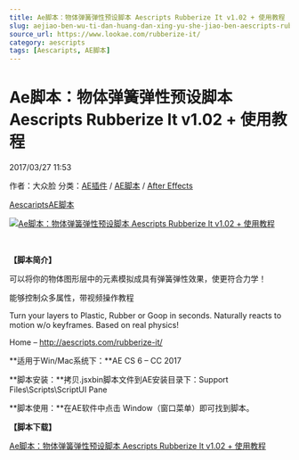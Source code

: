 ```yaml
---
title: Ae脚本：物体弹簧弹性预设脚本 Aescripts Rubberize It v1.02 + 使用教程
slug: aejiao-ben-wu-ti-dan-huang-dan-xing-yu-she-jiao-ben-aescripts-rubberize-it-v1-02-shi-yong-jiao-cheng
source_url: https://www.lookae.com/rubberize-it/
category: aescripts
tags: [Aescaripts, AE脚本]
---
```

# Ae脚本：物体弹簧弹性预设脚本 Aescripts Rubberize It v1.02 + 使用教程

2017/03/27 11:53

作者：大众脸
分类：[AE插件](https://www.lookae.com/after-effects/aechajian/) / [AE脚本](https://www.lookae.com/after-effects/aescripts/) / [After Effects](https://www.lookae.com/after-effects/)

[Aescaripts](https://www.lookae.com/tag/aescaripts/)[AE脚本](https://www.lookae.com/tag/ae%e8%84%9a%e6%9c%ac/)

[![Ae脚本：物体弹簧弹性预设脚本 Aescripts Rubberize It v1.02 + 使用教程](https://www.lookae.com/wp-content/uploads/2019/12/Rubberize-It-1.jpg "Ae脚本：物体弹簧弹性预设脚本 Aescripts Rubberize It v1.02 + 使用教程-LookAE.com")](https://www.lookae.com/wp-content/uploads/2017/03/Rubberize-It-.jpg)

﻿

**【脚本简介】**

可以将你的物体图形层中的元素模拟成具有弹簧弹性效果，使更符合力学！

能够控制众多属性，带视频操作教程

Turn your layers to Plastic, Rubber or Goop in seconds. Naturally reacts to motion w/o keyframes. Based on real physics!

Home – http://aescripts.com/rubberize-it/

**适用于Win/Mac系统下：**AE CS 6 – CC 2017

**脚本安装：**拷贝.jsxbin脚本文件到AE安装目录下：Support Files\Scripts\ScriptUI Pane

**脚本使用：**在AE软件中点击 Window（窗口菜单）即可找到脚本。

**【脚本下载】**

[Ae脚本：物体弹簧弹性预设脚本 Aescripts Rubberize It v1.02 + 使用教程](https://lookae.ctfile.com/fs/DJU185881756)

